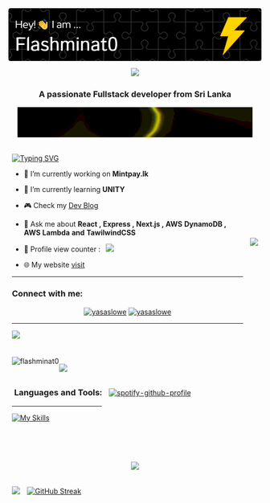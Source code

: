 <img align="center" src="https://github.com/Flashminat0/Flashminat0/blob/main/github-header-image.png" />
<br/>

<p align="center">
  <img src="https://c.tenor.com/MGRypjLNg1AAAAAM/naruto-minato.gif" />
</p>
<h3 align="center">A passionate Fullstack developer from Sri Lanka</h3>
<p align="center">
   <img src="https://github.com/Flashminat0/Flashminat0/blob/89891e1befe9383d86b82a803220380bfbdf8987/standard.gif" />
</p>



<p align="right">
  
  
  
  


</p>

<table class="tg">
<thead>
  <tr>
    <td class="tg-0pky">
      
[![Typing SVG](https://readme-typing-svg.herokuapp.com?center=true&vCenter=true&lines=___Take+a+time+to+appriciate+my+work+%E2%9D%A4%EF%B8%8F)](https://git.io/typing-svg)
      
      
- 🔭 I’m currently working on **Mintpay.lk**

- 🌱 I’m currently learning **UNITY**
- 🎮 Check my [Dev Blog](https://flashminat0.notion.site/Game-Dev-Blog-524ecdc0f95249ba80d9ecce9018168f) 

- 💬 Ask me about **React , Express , Next.js , AWS DynamoDB , AWS Lambda and TawilwindCSS**


- 🔄️ Profile view counter :  &nbsp;  ![](https://komarev.com/ghpvc/?username=Flashminat0&style=flat-square)
      
- 🌐 My website [visit](https://flashminat0.github.io/flashminat0-portfolio/)      
<hr/>
    <h3 align="left">Connect with me:</h3>
<p align="center">
<a href="https://linkedin.com/in/yasaslowe" target="blank"><img align="center" src="https://img.shields.io/badge/LinkedIn-0077B5?style=for-the-badge&logo=linkedin&logoColor=white" alt="yasaslowe"  /></a>
  <a href="mailto:wyasaslowe@gmail.com" target="blank"><img align="center" src="https://img.shields.io/badge/Gmail-D14836?style=for-the-badge&logo=gmail&logoColor=white" alt="yasaslowe"  /></a><hr/>
  
  
![](https://quotes-github-readme.vercel.app/api?type=horizontal&theme=radical)  
  
</p></td>
    <td class="tg-0lax">
      <img src="https://preview.redd.it/oz6sfq9cmu591.jpg?width=960&crop=smart&auto=webp&s=44ac366a3d608d3b13ee02ab10b8d31ff0ad4874" width="512px"/>
      <br/><br/>
    
  </td>
  </tr>
</thead>
</table>




<table style="border-collapse:collapse;border-spacing:0;" cellpadding="0" cellspacing="0" border="0">
<thead>
  <tr>
    <td class="tg-0pky"><img align="left" src="https://github-readme-stats.vercel.app/api/top-langs?username=flashminat0&show_icons=true&theme=dark&locale=en&layout=compact" alt="flashminat0" />
      
      
  </p>
      <img src="https://forthebadge.com/images/badges/uses-js.svg" />
  
  
  
      
</td>
    <td class="tg-0pky" rowspan="2">


[![spotify-github-profile](https://spotify-github-profile.vercel.app/api/view?uid=31sgqh6byvb453iq56lij7uhizwi&cover_image=true&theme=default&bar_color=53b14f&bar_color_cover=true)](https://spotify-github-profile.vercel.app/api/view?uid=31sgqh6byvb453iq56lij7uhizwi&redirect=true)


      
</td>
  </tr>
  <tr>
    <td class="tg-0pky">
<h3>&nbsp;Languages and Tools:</h3><hr/>


[![My Skills](https://skillicons.dev/icons?i=xxx,react,nextjs,nodejs,express,redux,mongodb,graphql,postgres,idea,heroku,xxx,xxx,firebase,aws,gcp,tailwind,figma,html,css,js,git,github&perline=12)](https://skillicons.dev)

</td>
  </tr>
</thead>
</table>

</br></br>

<div align="center">
  
  
  
  

  
  
  
  
![](http://github-profile-summary-cards.vercel.app/api/cards/profile-details?username=Flashminat0&theme=github_dark)


</div>

<table class="tg" style="border: none!important">
<thead>
  <tr>
    <td class="tg-0pky">
      
      
![](https://github-readme-stats.vercel.app/api?username=Flashminat0&theme=vision-friendly-dark&hide_border=true&include_all_commits=false&count_private=true)
      
      
      
</td>
    <td class="tg-0pky">

      
[![GitHub Streak](https://github-readme-streak-stats.herokuapp.com?user=Flashminat0&theme=dark&hide_border=true&date_format=M%20j%5B%2C%20Y%5D&background=FFFFFF00&currStreakNum=A643FF&fire=FFC91D&sideNums=6711B4)](https://git.io/streak-stats)
      
      
      
      
</td>
  </tr>
</thead>

</table>
